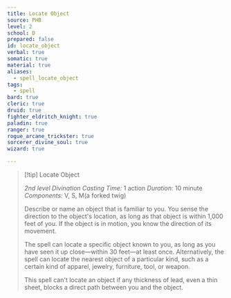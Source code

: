 ```yaml
---
title: Locate Object
source: PHB
level: 2
school: D
prepared: false
id: locate_object
verbal: true
somatic: true
material: true
aliases:
  - spell_locate_object
tags:
  - spell
bard: true
cleric: true
druid: true
fighter_eldritch_knight: true
paladin: true
ranger: true
rogue_arcane_trickster: true
sorcerer_divine_soul: true
wizard: true

---
```

>[!tip] Locate Object
>
> *2nd level Divination*
> *Casting Time:* 1 action
> *Duration:* 10 minute
> *Components:* V, S, M(a forked twig)
>
>Describe or name an object that is familiar to you. You sense the direction to the object's location, as long as that object is within 1,000 feet of you. If the object is in motion, you know the direction of its movement.
>
>The spell can locate a specific object known to you, as long as you have seen it up close—within 30 feet—at least once. Alternatively, the spell can locate the nearest object of a particular kind, such as a certain kind of apparel, jewelry, furniture, tool, or weapon.
>
>This spell can't locate an object if any thickness of lead, even a thin sheet, blocks a direct path between you and the object.
>

